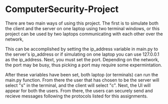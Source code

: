# ComputerSecurity-Project

There are two main ways of using this project. The first is to simulate both the client and the server on one laptop using
two terminal windows, or this project can be used by two laptops communicating with each other over the network,

This can be accomplished by setting the ip_address variable in main.py to the server's ip_address or if simulating on one laptop you can use
127.0.0.1 as the ip_address. Next, you must set the port. Depending on the network, the port may be busy, thus picking a port may require some
expermintation. 

After these variables have been set, both laptop (or terminals) can run the main.py function. From there the user that has chosen to be 
the server will select "s" in the terminal, and the client will select "c". Next, the UI will appear for both the users. From there, the users can 
securely send and recieve messages following the protocols listed for this assignments.

